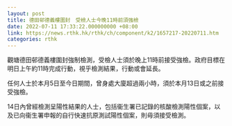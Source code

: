 ```yaml
---
layout: post
title: 德田邨德義樓圍封　受檢人士今晚11時前須強檢
date: 2022-07-11 17:33:22.000000000 +08:00
link: https://news.rthk.hk/rthk/ch/component/k2/1657217-20220711.htm
categories: rthk
---
```


觀塘德田邨德義樓圍封強制檢測，受檢人士須於晚上11時前接受強檢。政府目標在明日上午約11時完成行動，視乎檢測結果，行動或會延長。

任何人士於本月5日至今日期間，曾身處大廈超過兩小時，須於本月13日或之前接受強檢。

14日內曾經檢測呈陽性結果的人士，包括衞生署已記錄的核酸檢測陽性個案，以及已向衞生署申報的自行快速抗原測試陽性個案，則毋須接受檢測。
